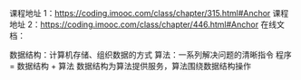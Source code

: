 课程地址 1：https://coding.imooc.com/class/chapter/315.html#Anchor
课程地址 2：https://coding.imooc.com/class/chapter/446.html#Anchor
在线文档：

数据结构：计算机存储、组织数据的方式
算法：一系列解决问题的清晰指令
程序 = 数据结构 + 算法
数据结构为算法提供服务，算法围绕数据结构操作
